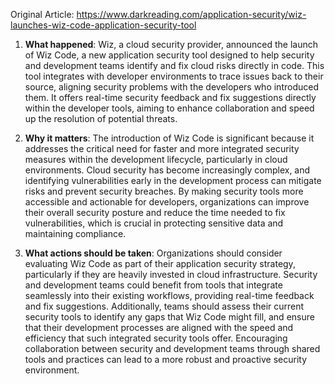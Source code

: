 Original Article: https://www.darkreading.com/application-security/wiz-launches-wiz-code-application-security-tool

1) **What happened**: Wiz, a cloud security provider, announced the launch of Wiz Code, a new application security tool designed to help security and development teams identify and fix cloud risks directly in code. This tool integrates with developer environments to trace issues back to their source, aligning security problems with the developers who introduced them. It offers real-time security feedback and fix suggestions directly within the developer tools, aiming to enhance collaboration and speed up the resolution of potential threats.

2) **Why it matters**: The introduction of Wiz Code is significant because it addresses the critical need for faster and more integrated security measures within the development lifecycle, particularly in cloud environments. Cloud security has become increasingly complex, and identifying vulnerabilities early in the development process can mitigate risks and prevent security breaches. By making security tools more accessible and actionable for developers, organizations can improve their overall security posture and reduce the time needed to fix vulnerabilities, which is crucial in protecting sensitive data and maintaining compliance.

3) **What actions should be taken**: Organizations should consider evaluating Wiz Code as part of their application security strategy, particularly if they are heavily invested in cloud infrastructure. Security and development teams could benefit from tools that integrate seamlessly into their existing workflows, providing real-time feedback and fix suggestions. Additionally, teams should assess their current security tools to identify any gaps that Wiz Code might fill, and ensure that their development processes are aligned with the speed and efficiency that such integrated security tools offer. Encouraging collaboration between security and development teams through shared tools and practices can lead to a more robust and proactive security environment.
